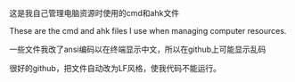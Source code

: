 这是我自己管理电脑资源时使用的cmd和ahk文件

These are the cmd and ahk files I use when managing computer resources.

一些文件我改了ansi编码以在终端显示中文，所以在github上可能显示乱码

很好的github，把文件自动改为LF风格，使我代码不能运行。
